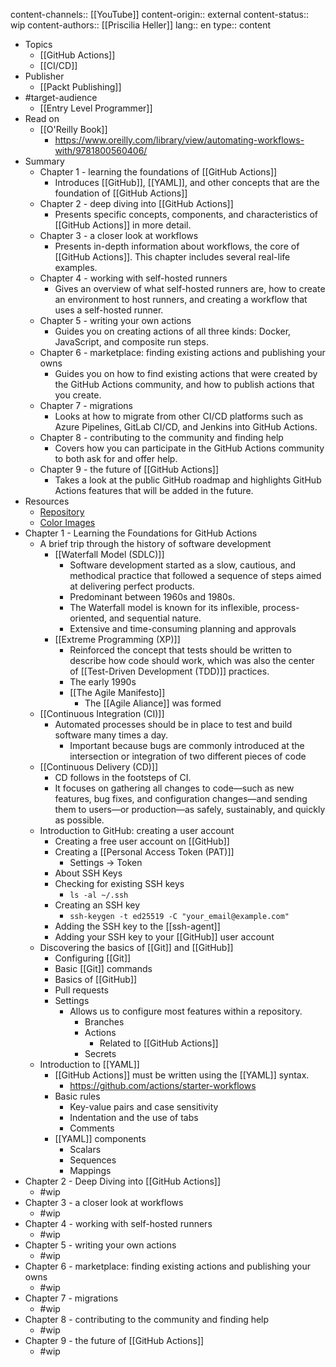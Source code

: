 content-channels:: [[YouTube]]
content-origin:: external
content-status:: wip
content-authors:: [[Priscilia Heller]]
lang:: en
type:: content

- Topics
	- [[GitHub Actions]]
	- [[CI/CD]]
- Publisher
	- [[Packt Publishing]]
- #target-audience
	- [[Entry Level Programmer]]
- Read on
	- [[O'Reilly Book]]
		- https://www.oreilly.com/library/view/automating-workflows-with/9781800560406/
- Summary
	- Chapter 1 - learning the foundations of [[GitHub Actions]]
		- Introduces [[GitHub]], [[YAML]], and other concepts that are the foundation of [[GitHub Actions]]
	- Chapter 2 - deep diving into [[GitHub Actions]]
		- Presents specific concepts, components, and characteristics of [[GitHub Actions]] in more detail.
	- Chapter 3 - a closer look at workflows
		- Presents in-depth information about workflows, the core of [[GitHub Actions]]. This chapter includes several real-life examples.
	- Chapter 4 - working with self-hosted runners
		- Gives an overview of what self-hosted runners are, how to create an environment to host runners, and creating a workflow that uses a self-hosted runner.
	- Chapter 5 - writing your own actions
		- Guides you on creating actions of all three kinds: Docker, JavaScript, and composite run steps.
	- Chapter 6 - marketplace: finding existing actions and publishing your owns
		- Guides you on how to find existing actions that were created by the GitHub Actions community, and how to publish actions that you create.
	- Chapter 7 - migrations
		- Looks at how to migrate from other CI/CD platforms such as Azure Pipelines, GitLab CI/CD, and Jenkins into GitHub Actions.
	- Chapter 8 - contributing to the community and finding help
		- Covers how you can participate in the GitHub Actions community to both ask for and offer help.
	- Chapter 9 - the future of [[GitHub Actions]]
		- Takes a look at the public GitHub roadmap and highlights GitHub Actions features that will be added in the future.
- Resources
	- [Repository](https://github.com/PacktPublishing/Automating-Workflows-with-GitHub-Actions)
	- [Color Images](http://www.packtpub.com/sites/default/files/downloads/9781800560406_ColorImages.pdf)
- Chapter 1 - Learning the Foundations for GitHub Actions
	- A brief trip through the history of software development
		- [[Waterfall Model (SDLC)]]
			- Software development started as a slow, cautious, and methodical practice that followed a sequence of steps aimed at delivering perfect products.
			- Predominant between 1960s and 1980s.
			- The Waterfall model is known for its inflexible, process-oriented, and sequential nature.
			- Extensive and time-consuming planning and approvals
		- [[Extreme Programming (XP)]]
			- Reinforced the concept that tests should be written to describe how code should work, which was also the center of [[Test-Driven Development (TDD)]] practices.
			- The early 1990s
			- [[The Agile Manifesto]]
				- The [[Agile Aliance]] was formed
	- [[Continuous Integration (CI)]]
		- Automated processes should be in place to test and build software many times a day.
			- Important because bugs are commonly introduced at the intersection or integration of two different pieces of code
	- [[Continuous Delivery (CD)]]
		- CD follows in the footsteps of CI.
		- It focuses on gathering all changes to code—such as new features, bug fixes, and configuration changes—and sending them to users—or production—as safely, sustainably, and quickly as possible.
	- Introduction to GitHub: creating a user account
		- Creating a free user account on [[GitHub]]
		- Creating a [[Personal Access Token (PAT)]]
			- Settings -> Token
		- About SSH Keys
		- Checking for existing SSH keys
			- `ls -al ~/.ssh`
		- Creating an SSH key
			- `ssh-keygen -t ed25519 -C "your_email@example.com"`
		- Adding the SSH key to the [[ssh-agent]]
		- Adding your SSH key to your [[GitHub]] user account
	- Discovering the basics of [[Git]] and [[GitHub]]
		- Configuring [[Git]]
		- Basic [[Git]] commands
		- Basics of [[GitHub]]
		- Pull requests
		- Settings
			- Allows us to configure most features within a repository.
				- Branches
				- Actions
					- Related to [[GitHub Actions]]
				- Secrets
	- Introduction to [[YAML]]
		- [[GitHub Actions]] must be written using the [[YAML]] syntax.
			- https://github.com/actions/starter-workflows
		- Basic rules
			- Key-value pairs and case sensitivity
			- Indentation and the use of tabs
			- Comments
		- [[YAML]] components
			- Scalars
			- Sequences
			- Mappings
- Chapter 2 - Deep Diving into [[GitHub Actions]]
	- #wip
- Chapter 3 - a closer look at workflows
	- #wip
- Chapter 4 - working with self-hosted runners
	- #wip
- Chapter 5 - writing your own actions
	- #wip
- Chapter 6 - marketplace: finding existing actions and publishing your owns
	- #wip
- Chapter 7 - migrations
	- #wip
- Chapter 8 - contributing to the community and finding help
	- #wip
- Chapter 9 - the future of [[GitHub Actions]]
	- #wip